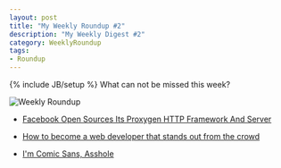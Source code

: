 ```yaml
---
layout: post
title: "My Weekly Roundup #2"
description: "My Weekly Digest #2"
category: WeeklyRoundup
tags: 
- Roundup
---
```

{% include JB/setup %}
What can not be missed this week?

![Weekly Roundup](https://mkmt1a.bl3301.livefilestore.com/y2pRODiD-wCcllr-JRwDMEYRqHzxPMSfBpbHdGSBpdxll6hCg4ZqPlAktksGW87p9xpboxl3gZP0ZQu4h9cYqHUfgwVNZsWswAmB1JY_i2OslQ/news.jpg?psid=1)

<!-- more -->

- [Facebook Open Sources Its Proxygen HTTP Framework And Server](http://techcrunch.com/2014/11/05/facebook-open-sources-its-proxygen-http-framework-and-server/)

- [How to become a web developer that stands out from the crowd](http://aestheticio.com/how-to-become-a-web-developer-part-1/)

- [I'm Comic Sans, Asshole](http://mikelacher.com/portfolio/im-comic-sans-asshole/)

